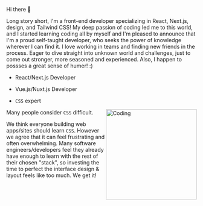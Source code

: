 Hi there 👋

Long story short, I'm a front-end developer specializing in React, Next.js, design, and Tailwind CSS!
My deep passion of coding led me to this world, and I started learning coding all by myself and I'm pleased to announce that I'm a proud self-taught developer, who seeks the power of knowledge wherever I can find it.
I love working in teams and finding new friends in the process. Eager to dive straight into unknown world and challenges, just to come out stronger, more seasoned and experienced.
Also, I happen to possses a great sense of humer! :)

- React/Next.js Developer

- Vue.js/Nuxt.js Developer

- `CSS` expert

<img align="right" alt="Coding" width="240" src="https://github.com/VividSun-V/VividSun-V/assets/164004558/c4c84bde-01c7-4b74-90af-b494b503ebe4">

Many people consider `CSS` difficult.

We think everyone building web apps/sites should learn `CSS`.
However we agree that it can feel frustrating and often overwhelming.
Many software engineers/developers feel they already have enough to learn with the rest of their chosen "stack", so investing the time to perfect the interface design & layout feels like too much. We get it!

<!--
**VividSun-V/VividSun-V** is a ✨ _special_ ✨ repository because its `README.md` (this file) appears on your GitHub profile.

Here are some ideas to get you started:

- 🔭 I’m currently working on ...
- 🌱 I’m currently learning ...
- 👯 I’m looking to collaborate on ...
- 🤔 I’m looking for help with ...
- 💬 Ask me about ...
- 📫 How to reach me: ...
- 😄 Pronouns: ...
- ⚡ Fun fact: ...
-->
